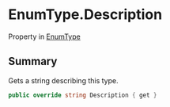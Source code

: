 # EnumType.Description

Property in [EnumType](/docs/api/csharp/yarn.enumtype.md)

## Summary


Gets a string describing this type.


```csharp
public override string Description { get }
```

